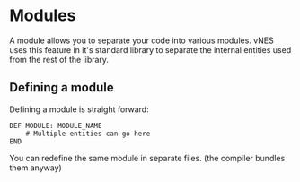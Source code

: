 # Modules

A module allows you to separate your code into various modules.
vNES uses this feature in it's standard library to separate the internal entities used from the rest of the library.

## Defining a module
Defining a module is straight forward:
```
DEF MODULE: MODULE_NAME
    # Multiple entities can go here
END        
```
You can redefine the same module in separate files. (the compiler bundles them anyway)